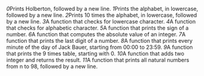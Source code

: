 *0*Prints Holberton, followed by a new line.
*1*Prints the alphabet, in lowercase, followed by a new line.
*2*Prints 10 times the alphabet, in lowercase, followed by a new line.
*3*A function that checks for lowercase character.
*4*A function that checks for alphabetic character.
*5*A function that prints the sign of a number.
*6*A function that computes the absolute value of an integer.
*7*A function that prints the last digit of a number.
*8*A function that prints every minute of the day of Jack Bauer, starting from 00:00 to 23:59.
*9*A function that prints the 9 times table, starting with 0.
*10*A function that adds two integer and returns the result.
*11*A function that prints all natural numbers from n to 98, followed by a new line.
